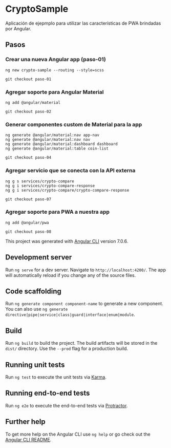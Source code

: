 # CryptoSample

Aplicación de ejepmplo para utilizar las características de PWA brindadas por Angular.

## Pasos

### Crear una nueva Angular app (paso-01)
```
ng new crypto-sample --routing --style=scss
```
`git checkout paso-01`

### Agregar soporte para Angular Material
```
ng add @angular/material
```
`git checkout paso-02`

### Generar componentes custom de Material para la app
```
ng generate @angular/material:nav app-nav
ng generate @angular/material:nav nav
ng generate @angular/material:dashboard dashboard
ng generate @angular/material:table coin-list
```
`git checkout paso-04`

### Agregar servicio que se conecta con la API externa
```
ng g s services/crypto-compare
ng g i services/crypto-compare-response
ng g i services/crypto-compare/crypto-compare-response
```
`git checkout paso-07`

### Agregar soporte para PWA a nuestra app
```
ng add @angular/pwa
```
`git checkout paso-08`


This project was generated with [Angular CLI](https://github.com/angular/angular-cli) version 7.0.6.

## Development server

Run `ng serve` for a dev server. Navigate to `http://localhost:4200/`. The app will automatically reload if you change any of the source files.

## Code scaffolding

Run `ng generate component component-name` to generate a new component. You can also use `ng generate directive|pipe|service|class|guard|interface|enum|module`.

## Build

Run `ng build` to build the project. The build artifacts will be stored in the `dist/` directory. Use the `--prod` flag for a production build.

## Running unit tests

Run `ng test` to execute the unit tests via [Karma](https://karma-runner.github.io).

## Running end-to-end tests

Run `ng e2e` to execute the end-to-end tests via [Protractor](http://www.protractortest.org/).

## Further help

To get more help on the Angular CLI use `ng help` or go check out the [Angular CLI README](https://github.com/angular/angular-cli/blob/master/README.md).
